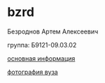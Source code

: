 <!DOCTYPE html>
# bzrd
<html lang="ru">
 <body>
<p> Безроднов Артем Алексеевич </p>
<p> группа: Б9121-09.03.02  </p>
<p> <a href="inf.html"> основная информация </a>
<p> <a href="img.html"> фотография вуза </a>
 </body>
  </html>
